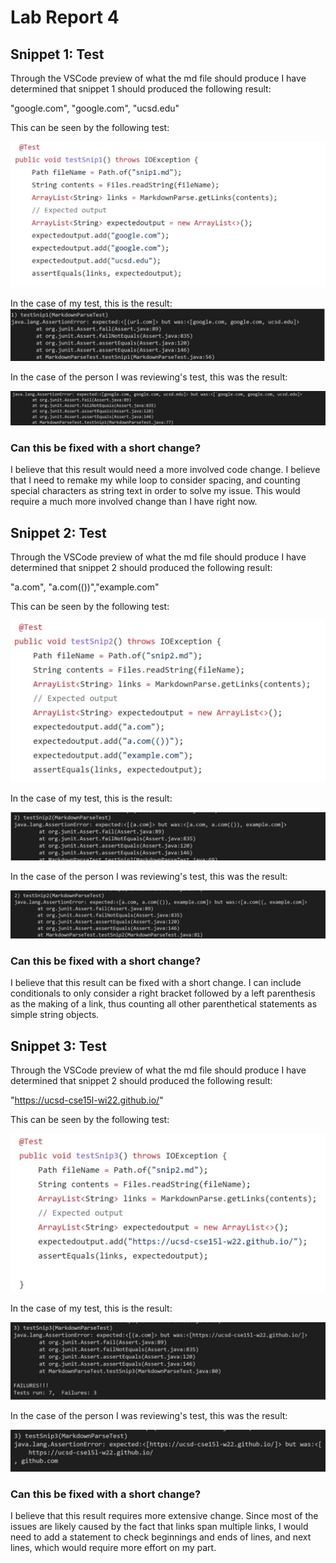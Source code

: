 # Lab Report 4

## Snippet 1: Test 

Through the VSCode preview of what the md file should produce I have determined that snippet 1 should produced the following result:

"google.com", "google.com", "ucsd.edu" 

This can be seen by the following test:

![First Image](test1.JPG)

In the case of my test, this is the result:
![](myresult1.JPG)

In the case of the person I was reviewing's test, this was the result:

![](testperson1.JPG)

### Can this be fixed with a short change?

I believe that this result would need a more involved code change. I believe that I need to remake my while loop to consider spacing, and counting special characters as string text
in order to solve my issue. This would require a much more involved change than I have right now. 

## Snippet 2: Test

Through the VSCode preview of what the md file should produce I have determined that snippet 2 should produced the following result:

"a.com", "a.com(())","example.com"

This can be seen by the following test:

![](test2.JPG)

In the case of my test, this is the result:

![](myresult2.JPG)

In the case of the person I was reviewing's test, this was the result:

![](testperson2.JPG)

### Can this be fixed with a short change?

I believe that this result can be fixed with a short change. I can include conditionals to only consider a right bracket followed by a left parenthesis as the making of a link, thus
counting all other parenthetical statements as simple string objects. 


## Snippet 3: Test

Through the VSCode preview of what the md file should produce I have determined that snippet 2 should produced the following result:

"https://ucsd-cse15l-wi22.github.io/"

This can be seen by the following test:

![](test3.JPG)

In the case of my test, this is the result:

![](myresult3.JPG)

In the case of the person I was reviewing's test, this was the result:

![](testperson3.JPG)

### Can this be fixed with a short change?

I believe that this result requires more extensive change. Since most of the issues are likely caused by the fact that links span multiple links, I would need to add a statement
to check beginnings and ends of lines, and next lines, which would require more effort on my part. 
